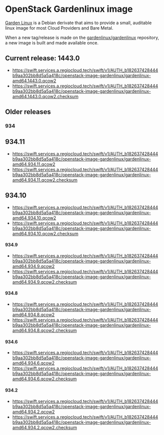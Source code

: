 # OpenStack Gardenlinux image

[Garden Linux](https://github.com/gardenlinux/gardenlinux) is a Debian derivate that
aims to provide a small, auditable linux image for most Cloud Providers and Bare Metal.

When a new tag/release is made on the [gardenlinux/gardenlinux](https://github.com/gardenlinux/gardenlinux)
repository, a new image is built and made available once.

## Current release: 1443.0

* https://swift.services.a.regiocloud.tech/swift/v1/AUTH_b182637428444b9aa302bb8d5a5a418c/openstack-image-gardenlinux/gardenlinux-amd64.1443.0.qcow2
* https://swift.services.a.regiocloud.tech/swift/v1/AUTH_b182637428444b9aa302bb8d5a5a418c/openstack-image-gardenlinux/gardenlinux-amd64.1443.0.qcow2.checksum

## Older releases

### 934

## 934.11

* https://swift.services.a.regiocloud.tech/swift/v1/AUTH_b182637428444b9aa302bb8d5a5a418c/openstack-image-gardenlinux/gardenlinux-amd64.934.11.qcow2
* https://swift.services.a.regiocloud.tech/swift/v1/AUTH_b182637428444b9aa302bb8d5a5a418c/openstack-image-gardenlinux/gardenlinux-amd64.934.11.qcow2.checksum


## 934.10

* https://swift.services.a.regiocloud.tech/swift/v1/AUTH_b182637428444b9aa302bb8d5a5a418c/openstack-image-gardenlinux/gardenlinux-amd64.934.10.qcow2
* https://swift.services.a.regiocloud.tech/swift/v1/AUTH_b182637428444b9aa302bb8d5a5a418c/openstack-image-gardenlinux/gardenlinux-amd64.934.10.qcow2.checksum

#### 934.9

* https://swift.services.a.regiocloud.tech/swift/v1/AUTH_b182637428444b9aa302bb8d5a5a418c/openstack-image-gardenlinux/gardenlinux-amd64.934.9.qcow2
* https://swift.services.a.regiocloud.tech/swift/v1/AUTH_b182637428444b9aa302bb8d5a5a418c/openstack-image-gardenlinux/gardenlinux-amd64.934.9.qcow2.checksum

#### 934.8

* https://swift.services.a.regiocloud.tech/swift/v1/AUTH_b182637428444b9aa302bb8d5a5a418c/openstack-image-gardenlinux/gardenlinux-amd64.934.8.qcow2
* https://swift.services.a.regiocloud.tech/swift/v1/AUTH_b182637428444b9aa302bb8d5a5a418c/openstack-image-gardenlinux/gardenlinux-amd64.934.8.qcow2.checksum

#### 934.6

* https://swift.services.a.regiocloud.tech/swift/v1/AUTH_b182637428444b9aa302bb8d5a5a418c/openstack-image-gardenlinux/gardenlinux-amd64.934.6.qcow2
* https://swift.services.a.regiocloud.tech/swift/v1/AUTH_b182637428444b9aa302bb8d5a5a418c/openstack-image-gardenlinux/gardenlinux-amd64.934.6.qcow2.checksum

#### 934.2

* https://swift.services.a.regiocloud.tech/swift/v1/AUTH_b182637428444b9aa302bb8d5a5a418c/openstack-image-gardenlinux/gardenlinux-amd64.934.2.qcow2
* https://swift.services.a.regiocloud.tech/swift/v1/AUTH_b182637428444b9aa302bb8d5a5a418c/openstack-image-gardenlinux/gardenlinux-amd64.934.2.qcow2.checksum
